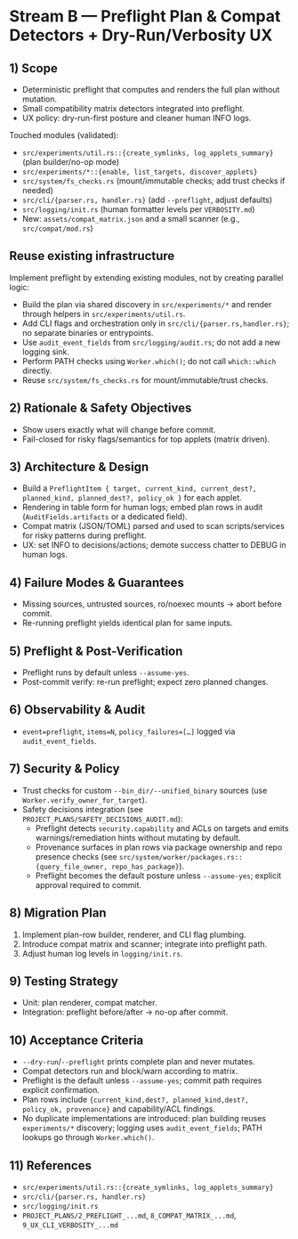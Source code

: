 # Stream B — Preflight Plan & Compat Detectors + Dry-Run/Verbosity UX

## 1) Scope

- Deterministic preflight that computes and renders the full plan without mutation.
- Small compatibility matrix detectors integrated into preflight.
- UX policy: dry-run-first posture and cleaner human INFO logs.

Touched modules (validated):

- `src/experiments/util.rs::{create_symlinks, log_applets_summary}` (plan builder/no-op mode)
- `src/experiments/*::{enable, list_targets, discover_applets}`
- `src/system/fs_checks.rs` (mount/immutable checks; add trust checks if needed)
- `src/cli/{parser.rs, handler.rs}` (add `--preflight`, adjust defaults)
- `src/logging/init.rs` (human formatter levels per `VERBOSITY.md`)
- New: `assets/compat_matrix.json` and a small scanner (e.g., `src/compat/mod.rs`)

## Reuse existing infrastructure

Implement preflight by extending existing modules, not by creating parallel logic:

- Build the plan via shared discovery in `src/experiments/*` and render through helpers in `src/experiments/util.rs`.
- Add CLI flags and orchestration only in `src/cli/{parser.rs,handler.rs}`; no separate binaries or entrypoints.
- Use `audit_event_fields` from `src/logging/audit.rs`; do not add a new logging sink.
- Perform PATH checks using `Worker.which()`; do not call `which::which` directly.
- Reuse `src/system/fs_checks.rs` for mount/immutable/trust checks.

## 2) Rationale & Safety Objectives

- Show users exactly what will change before commit.
- Fail-closed for risky flags/semantics for top applets (matrix driven).

## 3) Architecture & Design

- Build a `PreflightItem { target, current_kind, current_dest?, planned_kind, planned_dest?, policy_ok }` for each applet.
- Rendering in table form for human logs; embed plan rows in audit (`AuditFields.artifacts` or a dedicated field).
- Compat matrix (JSON/TOML) parsed and used to scan scripts/services for risky patterns during preflight.
- UX: set INFO to decisions/actions; demote success chatter to DEBUG in human logs.

## 4) Failure Modes & Guarantees

- Missing sources, untrusted sources, ro/noexec mounts → abort before commit.
- Re-running preflight yields identical plan for same inputs.

## 5) Preflight & Post-Verification

- Preflight runs by default unless `--assume-yes`.
- Post-commit verify: re-run preflight; expect zero planned changes.

## 6) Observability & Audit

- `event=preflight`, `items=N`, `policy_failures=[…]` logged via `audit_event_fields`.

## 7) Security & Policy

- Trust checks for custom `--bin_dir/--unified_binary` sources (use `Worker.verify_owner_for_target`).
- Safety decisions integration (see `PROJECT_PLANS/SAFETY_DECISIONS_AUDIT.md`):
  - Preflight detects `security.capability` and ACLs on targets and emits warnings/remediation hints without mutating by default.
  - Provenance surfaces in plan rows via package ownership and repo presence checks (see `src/system/worker/packages.rs::{query_file_owner, repo_has_package}`).
  - Preflight becomes the default posture unless `--assume-yes`; explicit approval required to commit.

## 8) Migration Plan

1. Implement plan-row builder, renderer, and CLI flag plumbing.
2. Introduce compat matrix and scanner; integrate into preflight path.
3. Adjust human log levels in `logging/init.rs`.

## 9) Testing Strategy

- Unit: plan renderer, compat matcher.
- Integration: preflight before/after → no-op after commit.

## 10) Acceptance Criteria

- `--dry-run`/`--preflight` prints complete plan and never mutates.
- Compat detectors run and block/warn according to matrix.
- Preflight is the default unless `--assume-yes`; commit path requires explicit confirmation.
- Plan rows include `{current_kind,dest?, planned_kind,dest?, policy_ok, provenance}` and capability/ACL findings.
- No duplicate implementations are introduced: plan building reuses `experiments/*` discovery; logging uses `audit_event_fields`; PATH lookups go through `Worker.which()`.

## 11) References

- `src/experiments/util.rs::{create_symlinks, log_applets_summary}`
- `src/cli/{parser.rs, handler.rs}`
- `src/logging/init.rs`
- `PROJECT_PLANS/2_PREFLIGHT_...md`, `8_COMPAT_MATRIX_...md`, `9_UX_CLI_VERBOSITY_...md`
